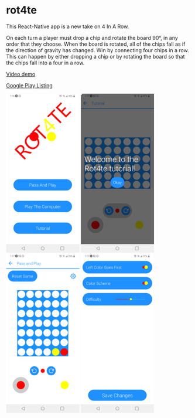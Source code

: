 # rot4te
This React-Native app is a new take on 4 In A Row.

On each turn a player must drop a chip and rotate the board 90°, in any order that they choose. When the board is rotated, all of the chips fall as if the direction of gravity has changed. Win by connecting four chips in a row. This can happen by either dropping a chip or by rotating the board so that the chips fall into a four in a row.

<a href="https://youtu.be/TR32w2lsY2Y">Video demo</a>

<a href="https://play.google.com/store/apps/details?id=com.tbarmak.rot4te&hl=en_US">Google Play Listing</a>

<p float="left">
  <img src="/screenshots/Screenshot_20200602-011650.png" width="200"/>
  <img src="/screenshots/Screenshot_20200602-011708.png" width="200"/>
  <img src="/screenshots/Screenshot_20200602-011732.png" width="200"/>
  <img src="/screenshots/Screenshot_20200602-011752.png" width="200"/>
</p>
